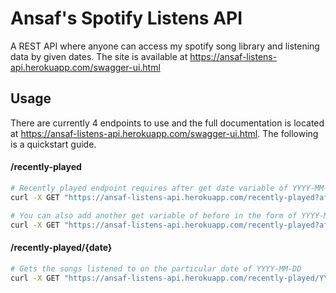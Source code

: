 # Ansaf's Spotify Listens API

A REST API where anyone can access my spotify song library and listening data by given dates.
The site is available at 
<a href="https://ansaf-listens-api.herokuapp.com/swagger-ui.html">https://ansaf-listens-api.herokuapp.com/swagger-ui.html</a>

## Usage
There are currently 4 endpoints to use and the full documentation is located at <a href="https://ansaf-listens-api.herokuapp.com/swagger-ui.html">https://ansaf-listens-api.herokuapp.com/swagger-ui.html</a>.
The following is a quickstart guide.

#### /recently-played
```bash
# Recently played endpoint requires after get date variable of YYYY-MM-DD
curl -X GET "https://ansaf-listens-api.herokuapp.com/recently-played?after=YYYY-MM-DD" -H "accept: application/json"

# You can also add another get variable of before in the form of YYYY-MM-DD to get songs listened in between the before and after dates
curl -X GET "https://ansaf-listens-api.herokuapp.com/recently-played?after=YYYY-MM-DD&before=YYYY-MM-DD" -H "accept: application/json"
```

#### /recently-played/{date}
```bash
# Gets the songs listened to on the particular date of YYYY-MM-DD
curl -X GET "https://ansaf-listens-api.herokuapp.com/recently-played/YYYY-MM-DD" -H "accept: application/json"
```